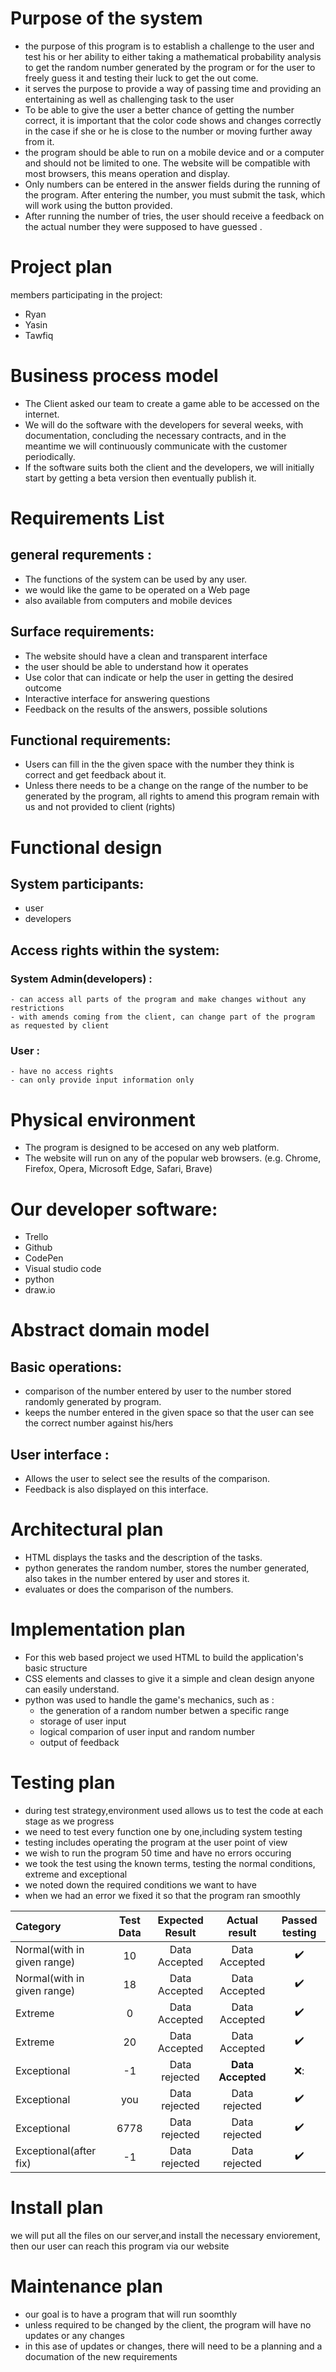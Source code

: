 # Purpose of the system
- the purpose of this program is to establish a challenge to the user and test his or her ability to either taking a mathematical probability analysis to get the random number generated by the program or for the user to freely guess it and testing their luck to get the out come.
- it serves the purpose to provide a way of passing time and providing an entertaining as well as challenging task to the user
- To be able to give the user a better chance of getting the number correct, it is important that the color code shows and changes correctly in the case if she or he is close to the number or moving further away from it.
- the program should be able to run on a mobile device and or a computer and should not be limited to one. The website will be compatible with most browsers, this means operation and display.
- Only numbers can be entered in the answer fields during the running of the program. After entering the number, you must submit the task, which will work using the button provided.
- After running the number of tries, the user should receive a feedback on the actual number they were supposed to have guessed .

# Project plan
members participating in  the project:
 - Ryan
 - Yasin
 - Tawfiq



# Business process model
* The Client asked our team to create a game able to be accessed on the internet.
* We will do the software with the developers for several weeks, with documentation, concluding the necessary contracts, and in the meantime we will continuously communicate with the customer periodically.
* If the software suits both the client and the developers, we will  initially start by getting a beta version then eventually publish it.


# Requirements List
## general requrements :
- The functions of the system can be used by any user.
- we would like the game to be operated on a Web page
- also available from computers and mobile devices 

## Surface requirements:

- The website should have a clean and transparent interface
- the user should be able to understand how it operates
- Use color that can indicate or help the user in getting the desired outcome
- Interactive interface for answering questions
- Feedback on the results of the answers, possible solutions

## Functional requirements:

- Users can fill in the the given space with the number they think is correct and get feedback about it.
- Unless there needs to be a change on the range of the number to be generated by the program, all rights to amend this program remain with us and not provided to client  (rights)

# Functional design
## System participants:
  - user
  - developers

## Access rights within the system:
### System Admin(developers) :
    - can access all parts of the program and make changes without any restrictions
    - with amends coming from the client, can change part of the program as requested by client

### User :
    - have no access rights
    - can only provide input information only

# Physical environment
- The program is designed to be accesed on any web platform.
- The website will run on any of the popular web browsers. (e.g. Chrome, Firefox, Opera, Microsoft Edge, Safari, Brave)

# Our developer software:
- Trello
- Github
- CodePen
- Visual studio code
- python
- draw.io

# Abstract domain model
## Basic operations: 
- comparison of the number entered by user to the number stored randomly generated by program.
- keeps the number entered in the given space so that the user can see the correct number against his/hers

## User interface : 
- Allows the user to select see the results of the comparison.
- Feedback is also displayed on this interface.

# Architectural plan
* HTML displays the tasks and the description of the tasks.
* python generates the random number, stores the number generated, also takes in the number entered by user and stores it.
* evaluates or does the comparison of the numbers.


# Implementation plan
- For this web based project we used HTML to build the application's basic structure
- CSS elements and classes to give it a simple and clean design anyone can
easily understand. 
- python was used to handle the game's mechanics, such as :
  - the generation of a random number betwen a specific range
  - storage of user input
  - logical comparion of user input and random number
  - output of feedback

# Testing plan
- during test strategy,environment used allows us to test the code at each stage as we progress 
- we need to test every function one by one,including system testing
- testing includes operating the program at the user point of view
- we wish to run the program 50 time and have no errors occuring
- we took the test using the known terms, testing the normal conditions, extreme and exceptional 
- we noted down the required conditions we want to have
- when we had an error we fixed it so that the program ran smoothly

| Category    | Test Data    | Expected Result    |Actual result | Passed testing |
| :------------- | :----------: | :-----------: |:----------: |:----------: |
| Normal(with in given range)  |  10  | Data Accepted| Data Accepted|  :heavy_check_mark: |
| Normal(with in given range)  |  18  | Data Accepted| Data Accepted|  :heavy_check_mark: |
| Extreme  | 0  | Data Accepted| Data Accepted|  :heavy_check_mark: |
| Extreme  | 20  | Data Accepted| Data Accepted|  :heavy_check_mark: |
|Exceptional|-1  | Data rejected| **Data Accepted**|  ❌: |
|Exceptional| you | Data rejected| Data rejected|  :heavy_check_mark: |
|Exceptional| 6778 | Data rejected| Data rejected|  :heavy_check_mark: |
|Exceptional(after fix)|-1  | Data rejected| Data rejected|  :heavy_check_mark:|


# Install plan
we will put all the files on our server,and install the necessary enviorement,
then our user can reach this program via our website

# Maintenance plan
- our goal is to have a program that will run soomthly
- unless required to be changed by the client, the program will have no updates or any changes
- in this ase of updates or changes, there will need to be a planning and a documation of the new requirements 
